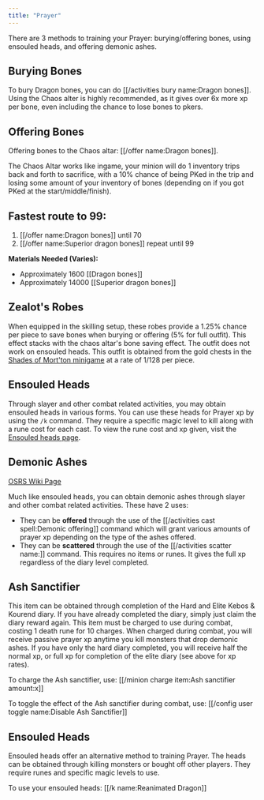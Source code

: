 ```yaml
---
title: "Prayer"
---
```


There are 3 methods to training your Prayer: burying/offering bones, using ensouled heads, and offering demonic ashes.

## Burying Bones

To bury Dragon bones, you can do [[/activities bury name\:Dragon bones]]. Using the Chaos alter is highly recommended, as it gives over 6x more xp per bone, even including the chance to lose bones to pkers.

## Offering Bones

Offering bones to the Chaos altar: [[/offer name\:Dragon bones]].

The Chaos Altar works like ingame, your minion will do 1 inventory trips back and forth to sacrifice, with a 10% chance of being PKed in the trip and losing some amount of your inventory of bones (depending on if you got PKed at the start/middle/finish).

## Fastest route to 99:

1. [[/offer name\:Dragon bones]] until 70
1. [[/offer name\:Superior dragon bones]] repeat until 99

**Materials Needed (Varies):**

- Approximately 1600 [[Dragon bones]]
- Approximately 14000 [[Superior dragon bones]]

## Zealot's Robes

When equipped in the skilling setup, these robes provide a 1.25% chance per piece to save bones when burying or offering (5% for full outfit). This effect stacks with the chaos altar's bone saving effect. The outfit does not work on ensouled heads. This outfit is obtained from the gold chests in the [Shades of Mort'ton minigame](/osb/minigames/shades-of-mortton) at a rate of 1/128 per piece.

## Ensouled Heads

Through slayer and other combat related activities, you may obtain ensouled heads in various forms. You can use these heads for Prayer xp by using the `/k` command. They require a specific magic level to kill along with a rune cost for each cast. To view the rune cost and xp given, visit the [Ensouled heads page](ensouled-heads.md).

## Demonic Ashes

[OSRS Wiki Page](https://oldschool.runescape.wiki/w/Demonic_Offering)

Much like ensouled heads, you can obtain demonic ashes through slayer and other combat related activities. These have 2 uses:

- They can be **offered** through the use of the [[/activities cast spell\:Demonic offering]] command which will grant various amounts of prayer xp depending on the type of the ashes offered.
- They can be **scattered** through the use of the [[/activities scatter name\:]] command. This requires no items or runes. It gives the full xp regardless of the diary level completed.

## Ash Sanctifier

This item can be obtained through completion of the Hard and Elite Kebos & Kourend diary. If you have already completed the diary, simply just claim the diary reward again. This item must be charged to use during combat, costing 1 death rune for 10 charges. When charged during combat, you will receive passive prayer xp anytime you kill monsters that drop demonic ashes. If you have only the hard diary completed, you will receive half the normal xp, or full xp for completion of the elite diary (see above for xp rates).

To charge the Ash sanctifier, use: [[/minion charge item\:Ash sanctifier amount\:x]]

To toggle the effect of the Ash sanctifier during combat, use: [[/config user toggle name\:Disable Ash Sanctifier]]

## Ensouled Heads

Ensouled heads offer an alternative method to training Prayer. The heads can be obtained through killing monsters or bought off other players. They require runes and specific magic levels to use.

To use your ensouled heads: [[/k name\:Reanimated Dragon]]
